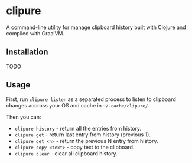 # clipure

A command-line utility for manage clipboard history built with Clojure and compiled with GraalVM.

## Installation

TODO

## Usage

First, run `clipure listen` as a separated process to listen to clipboard changes accross your OS and cache in `~/.cache/clipure/`.

Then you can:

- `clipure history` - return all the entries from history.
- `clipure get` - return last entry from history (previous 1).
- `clipure get <n>` - return the previous N entry from history.
- `clipure copy <text>` - copy text to the clipboard.
- `clipure clear` - clear all clipboard history.
